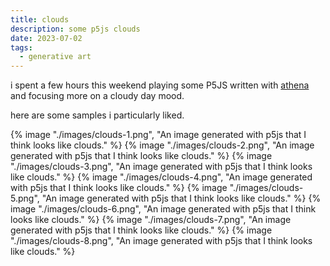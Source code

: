 ```yaml
---
title: clouds
description: some p5js clouds
date: 2023-07-02
tags:
  - generative art
---
```


i spent a few hours this weekend playing some P5JS written with [athena](http://athenafung.xyz/watercolour) and focusing more on a cloudy day mood.

here are some samples i particularly liked.

{% image "./images/clouds-1.png", "An image generated with p5js that I think looks like clouds." %}
{% image "./images/clouds-2.png", "An image generated with p5js that I think looks like clouds." %}
{% image "./images/clouds-3.png", "An image generated with p5js that I think looks like clouds." %}
{% image "./images/clouds-4.png", "An image generated with p5js that I think looks like clouds." %}
{% image "./images/clouds-5.png", "An image generated with p5js that I think looks like clouds." %}
{% image "./images/clouds-6.png", "An image generated with p5js that I think looks like clouds." %}
{% image "./images/clouds-7.png", "An image generated with p5js that I think looks like clouds." %}
{% image "./images/clouds-8.png", "An image generated with p5js that I think looks like clouds." %} 